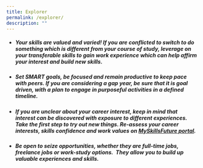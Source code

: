 ```yaml
---
title: Explorer
permalink: /explorer/
description: ""
---
```

- ##### **Your skills are valued and varied!** If you are conflicted to switch to do something which is different from your course of study, leverage on your transferable skills to gain work experience which can help affirm your interest and build new skills.  

 - ##### **Set SMART goals,** be focused and remain productive to keep pace with peers. If you are considering a gap year, be sure that it is goal driven, with a plan to engage in purposeful activities in a defined timeline.

- ##### If you are **unclear about your career interest,** keep in mind that interest can be discovered with exposure to different experiences. Take the first step to try out new things. Re-assess your career interests, skills confidence and work values on [MySkillsFuture portal](https://www.myskillsfuture.gov.sg/content/portal/en/assessment/landing.html).

- ##### **Be open to seize opportunities,** whether they are full-time jobs, freelance jobs or work-study options.  They allow you to build up valuable experiences and skills. 
